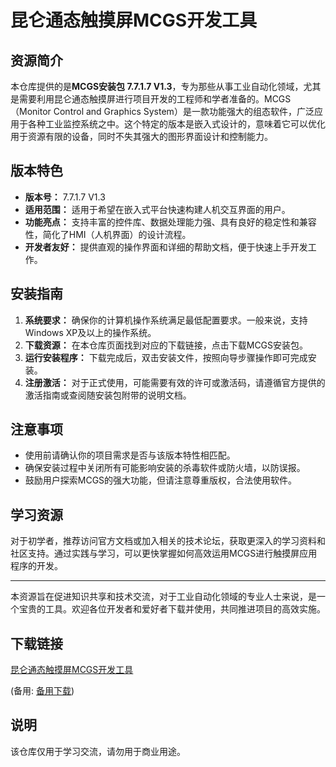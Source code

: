 # 昆仑通态触摸屏MCGS开发工具

## 资源简介

本仓库提供的是**MCGS安装包 7.7.1.7 V1.3**，专为那些从事工业自动化领域，尤其是需要利用昆仑通态触摸屏进行项目开发的工程师和学者准备的。MCGS（Monitor Control and Graphics System）是一款功能强大的组态软件，广泛应用于各种工业监控系统之中。这个特定的版本是嵌入式设计的，意味着它可以优化用于资源有限的设备，同时不失其强大的图形界面设计和控制能力。

## 版本特色

- **版本号：** 7.7.1.7 V1.3
- **适用范围：** 适用于希望在嵌入式平台快速构建人机交互界面的用户。
- **功能亮点：** 支持丰富的控件库、数据处理能力强、具有良好的稳定性和兼容性，简化了HMI（人机界面）的设计流程。
- **开发者友好：** 提供直观的操作界面和详细的帮助文档，便于快速上手开发工作。

## 安装指南

1. **系统要求：** 确保你的计算机操作系统满足最低配置要求。一般来说，支持Windows XP及以上的操作系统。
2. **下载资源：** 在本仓库页面找到对应的下载链接，点击下载MCGS安装包。
3. **运行安装程序：** 下载完成后，双击安装文件，按照向导步骤操作即可完成安装。
4. **注册激活：** 对于正式使用，可能需要有效的许可或激活码，请遵循官方提供的激活指南或查阅随安装包附带的说明文档。

## 注意事项

- 使用前请确认你的项目需求是否与该版本特性相匹配。
- 确保安装过程中关闭所有可能影响安装的杀毒软件或防火墙，以防误报。
- 鼓励用户探索MCGS的强大功能，但请注意尊重版权，合法使用软件。

## 学习资源

对于初学者，推荐访问官方文档或加入相关的技术论坛，获取更深入的学习资料和社区支持。通过实践与学习，可以更快掌握如何高效运用MCGS进行触摸屏应用程序的开发。

---

本资源旨在促进知识共享和技术交流，对于工业自动化领域的专业人士来说，是一个宝贵的工具。欢迎各位开发者和爱好者下载并使用，共同推进项目的高效实施。

## 下载链接
[昆仑通态触摸屏MCGS开发工具](https://pan.quark.cn/s/d629c1b6f086) 

(备用: [备用下载](https://pan.baidu.com/s/1S7pXZg6ZwjInCK-NQP_q-w?pwd=1234))

## 说明

该仓库仅用于学习交流，请勿用于商业用途。
